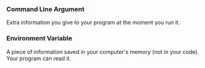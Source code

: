 
### Command Line Argument

Extra information you give to your program at the moment you run it.



### Environment Variable

A piece of information saved in your computer's memory (not in your code). Your program can read it.
